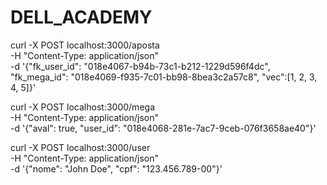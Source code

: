 # DELL_ACADEMY

curl -X POST localhost:3000/aposta \
-H "Content-Type: application/json" \
-d '{"fk_user_id": "018e4067-b94b-73c1-b212-1229d596f4dc", "fk_mega_id": "018e4069-f935-7c01-bb98-8bea3c2a57c8", "vec":[1, 2, 3, 4, 5]}'

curl -X POST localhost:3000/mega \
-H "Content-Type: application/json" \
-d '{"aval": true, "user_id": "018e4068-281e-7ac7-9ceb-076f3658ae40"}'

curl -X POST localhost:3000/user \
-H "Content-Type: application/json" \
-d '{"nome": "John Doe", "cpf": "123.456.789-00"}'
